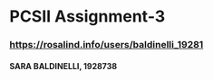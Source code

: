 # PCSII Assignment-3
### https://rosalind.info/users/baldinelli_19281 
#### SARA BALDINELLI, 1928738
